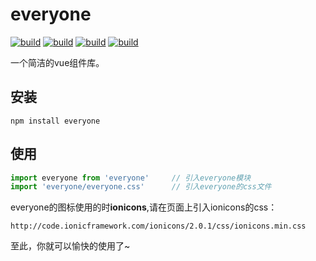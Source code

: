 # everyone

[![build](https://img.shields.io/wercker/ci/wercker/docs.svg?style=flat-square)](https://www.npmjs.com/package/everyone)
[![build](https://img.shields.io/badge/npm-v1.0.9-blue.svg?style=flat-square)](https://www.npmjs.com/package/everyone)
[![build](https://img.shields.io/badge/Vue-2.0-blue.svg?style=flat-square)](https://www.npmjs.com/package/everyone)
[![build](https://img.shields.io/npm/l/express.svg?style=flat-square)](https://www.npmjs.com/package/everyone)

一个简洁的vue组件库。

## 安装

```
npm install everyone
```

## 使用

```js
import everyone from 'everyone'     // 引入everyone模块
import 'everyone/everyone.css'      // 引入everyone的css文件
```

everyone的图标使用的时**ionicons**,请在页面上引入ionicons的css：

```
http://code.ionicframework.com/ionicons/2.0.1/css/ionicons.min.css
```

至此，你就可以愉快的使用了~
